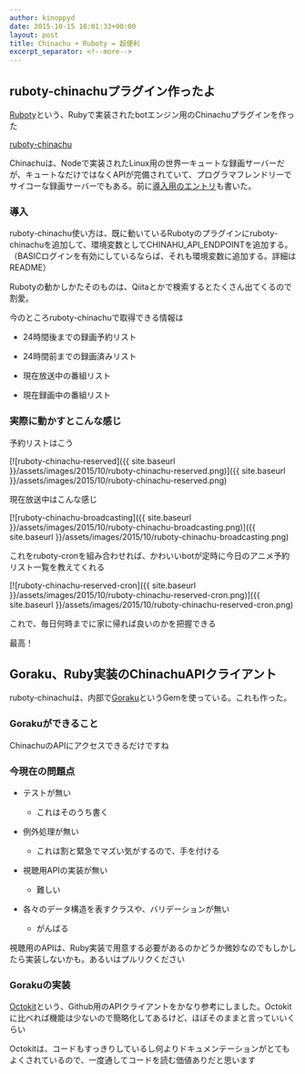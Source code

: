 ```yaml
---
author: kinoppyd
date: 2015-10-15 18:01:33+00:00
layout: post
title: Chinachu + Ruboty = 超便利
excerpt_separator: <!--more-->
---
```


## ruboty-chinachuプラグイン作ったよ


[Ruboty](https://github.com/r7kamura/ruboty)という、Rubyで実装されたbotエンジン用のChinachuプラグインを作った

[ruboty-chinachu](https://github.com/YasuhiroKinoshita/ruboty-chinachu)

Chinachuは、Nodeで実装されたLinux用の世界一キュートな録画サーバーだが、キュートなだけではなくAPIが完備されていて、プログラマフレンドリーでサイコーな録画サーバーでもある。前に[導入用のエントリ](http://tolarian-academy.net/christmas-anime-2014/)も書いた。


<!--more-->

### 導入


ruboty-chinachu使い方は、既に動いているRubotyのプラグインにruboty-chinachuを追加して、環境変数としてCHINAHU_API_ENDPOINTを追加する。（BASICログインを有効にしているならば、それも環境変数に追加する。詳細はREADME）

Rubotyの動かしかたそのものは、Qiitaとかで検索するとたくさん出てくるので割愛。

今のところruboty-chinachuで取得できる情報は



	
  * 24時間後までの録画予約リスト

	
  * 24時間前までの録画済みリスト

	
  * 現在放送中の番組リスト

	
  * 現在録画中の番組リスト





### 実際に動かすとこんな感じ


予約リストはこう

[![ruboty-chinachu-reserved]({{ site.baseurl }}/assets/images/2015/10/ruboty-chinachu-reserved.png)]({{ site.baseurl }}/assets/images/2015/10/ruboty-chinachu-reserved.png)

現在放送中はこんな感じ

[![ruboty-chinachu-broadcasting]({{ site.baseurl }}/assets/images/2015/10/ruboty-chinachu-broadcasting.png)]({{ site.baseurl }}/assets/images/2015/10/ruboty-chinachu-broadcasting.png)

これをruboty-cronを組み合わせれば、かわいいbotが定時に今日のアニメ予約リスト一覧を教えてくれる

[![ruboty-chinachu-reserved-cron]({{ site.baseurl }}/assets/images/2015/10/ruboty-chinachu-reserved-cron.png)]({{ site.baseurl }}/assets/images/2015/10/ruboty-chinachu-reserved-cron.png)

これで、毎日何時までに家に帰れば良いのかを把握できる

最高！



## Goraku、Ruby実装のChinachuAPIクライアント


ruboty-chinachuは、内部で[Goraku](https://github.com/YasuhiroKinoshita/goraku)というGemを使っている。これも作った。


### Gorakuができること


ChinachuのAPIにアクセスできるだけですね


### 今現在の問題点





	
  * テストが無い

	
    * これはそのうち書く




	
  * 例外処理が無い

	
    * これは割と緊急でマズい気がするので、手を付ける




	
  * 視聴用APIの実装が無い

	
    * 難しい




	
  * 各々のデータ構造を表すクラスや、バリデーションが無い

	
    * がんばる





視聴用のAPIは、Ruby実装で用意する必要があるのかどうか微妙なのでもしかしたら実装しないかも。あるいはプルリクください



### Gorakuの実装


[Octokit](https://octokit.github.io/)という、Github用のAPIクライアントをかなり参考にしました。Octokitに比べれば機能は少ないので簡略化してあるけど、ほぼそのままと言っていいくらい

Octokitは、コードもすっきりしているし何よりドキュメンテーションがとてもよくされているので、一度通してコードを読む価値ありだと思います
